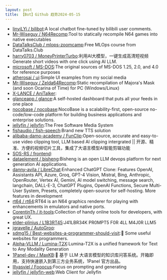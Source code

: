 ```yaml
---
layout: post
title: 【Bot】Github 趋势2024-05-15
---
```


* [linyiLYi / bilibot](https://github.com/linyiLYi/bilibot):A local chatbot fine-tuned by bilibili user comments.
* [Mr-Wiseguy / N64Recomp](https://github.com/Mr-Wiseguy/N64Recomp):Tool to statically recompile N64 games into native executables
* [DataTalksClub / mlops-zoomcamp](https://github.com/DataTalksClub/mlops-zoomcamp):Free MLOps course from DataTalks.Club
* [harry0703 / MoneyPrinterTurbo](https://github.com/harry0703/MoneyPrinterTurbo):利用AI大模型，一键生成高清短视频 Generate short videos with one click using AI LLM.
* [microsoft / MS-DOS](https://github.com/microsoft/MS-DOS):The original sources of MS-DOS 1.25, 2.0, and 4.0 for reference purposes
* [atherosai / ui](https://github.com/atherosai/ui):Simple UI examples from my social media
* [Mr-Wiseguy / Zelda64Recomp](https://github.com/Mr-Wiseguy/Zelda64Recomp):Static recompilation of Majora's Mask (and soon Ocarina of Time) for PC (Windows/Linux)
* [X-LANCE / AniTalker](https://github.com/X-LANCE/AniTalker):
* [glanceapp / glance](https://github.com/glanceapp/glance):A self-hosted dashboard that puts all your feeds in one place
* [nocobase / nocobase](https://github.com/nocobase/nocobase):NocoBase is a scalability-first, open-source no-code/low-code platform for building business applications and enterprise solutions.
* [jellyfin / jellyfin](https://github.com/jellyfin/jellyfin):The Free Software Media System
* [fishaudio / fish-speech](https://github.com/fishaudio/fish-speech):Brand new TTS solution
* [alibaba-damo-academy / FunClip](https://github.com/alibaba-damo-academy/FunClip):Open-source, accurate and easy-to-use video clipping tool, LLM based AI clipping intergrated || 开源、精准、方便的视频切片工具，集成了大语言模型AI智能剪辑功能
* [SOS-RS / frontend](https://github.com/SOS-RS/frontend):
* [dataelement / bisheng](https://github.com/dataelement/bisheng):Bisheng is an open LLM devops platform for next generation AI applications.
* [danny-avila / LibreChat](https://github.com/danny-avila/LibreChat):Enhanced ChatGPT Clone: Features OpenAI, Assistants API, Azure, Groq, GPT-4 Vision, Mistral, Bing, Anthropic, OpenRouter, Vertex AI, Gemini, AI model switching, message search, langchain, DALL-E-3, ChatGPT Plugins, OpenAI Functions, Secure Multi-User System, Presets, completely open-source for self-hosting. More features in development
* [rt64 / rt64](https://github.com/rt64/rt64):RT64 is an N64 graphics renderer for playing with enhancements in emulators and native ports.
* [CorentinTh / it-tools](https://github.com/CorentinTh/it-tools):Collection of handy online tools for developers, with great UX.
* [elder-plinius / L1B3RT45](https://github.com/elder-plinius/L1B3RT45):J41LBR34K PR0MPT5 F0R 4LL M4J0R LLM5
* [jgravelle / AutoGroq](https://github.com/jgravelle/AutoGroq):
* [sdmg15 / Best-websites-a-programmer-should-visit](https://github.com/sdmg15/Best-websites-a-programmer-should-visit):🔗 Some useful websites for programmers.
* [Alpha-VLLM / Lumina-T2X](https://github.com/Alpha-VLLM/Lumina-T2X):Lumina-T2X is a unified framework for Text to Any Modality Generation
* [1Panel-dev / MaxKB](https://github.com/1Panel-dev/MaxKB):💬 基于 LLM 大语言模型的知识库问答系统。开箱即用，支持快速嵌入到第三方业务系统，1Panel 官方出品。
* [lllyasviel / Fooocus](https://github.com/lllyasviel/Fooocus):Focus on prompting and generating
* [jellyfin / jellyfin-web](https://github.com/jellyfin/jellyfin-web):Web Client for Jellyfin
